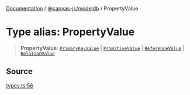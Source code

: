 [Documentation](../../../index.md) / [@canvas-js/modeldb](../index.md) / PropertyValue

# Type alias: PropertyValue

> **PropertyValue**: [`PrimaryKeyValue`](PrimaryKeyValue.md) \| [`PrimitiveValue`](PrimitiveValue.md) \| [`ReferenceValue`](ReferenceValue.md) \| [`RelationValue`](RelationValue.md)

## Source

[types.ts:56](https://github.com/canvasxyz/canvas/blob/4c6b729f/packages/modeldb/src/types.ts#L56)
